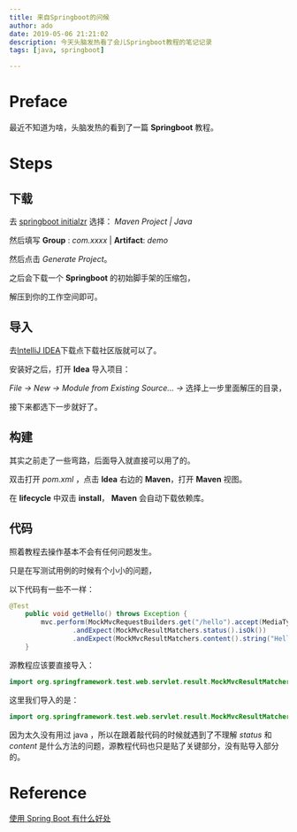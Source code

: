 ```yaml
---
title: 来自Springboot的问候
author: ado
date: 2019-05-06 21:21:02
description: 今天头脑发热看了会儿Springboot教程的笔记记录
tags: [java, springboot]

---
```


# Preface

最近不知道为啥，头脑发热的看到了一篇 **Springboot** 教程。

# Steps

## 下载

去 [springboot initialzr](http://start.spring.io/) 选择： *Maven Project | Java* 

然后填写 **Group** : *com.xxxx* | **Artifact**: *demo*

然后点击 *Generate Project*。

之后会下载一个 **Springboot** 的初始脚手架的压缩包，

解压到你的工作空间即可。

## 导入

去[IntelliJ IDEA](https://www.jetbrains.com/idea/download/#section=windows)下载点下载社区版就可以了。

安装好之后，打开 **Idea** 导入项目：

*File -> New -> Module from Existing Source... ->* 选择上一步里面解压的目录，

接下来都选下一步就好了。

## 构建

其实之前走了一些弯路，后面导入就直接可以用了的。

双击打开 *pom.xml* ，点击 **Idea** 右边的 **Maven**，打开 **Maven** 视图。

在 **lifecycle** 中双击 **install**， **Maven** 会自动下载依赖库。

## 代码

照着教程去操作基本不会有任何问题发生。

只是在写测试用例的时候有个小小的问题，

以下代码有一些不一样：

```java
@Test
    public void getHello() throws Exception {
        mvc.perform(MockMvcRequestBuilders.get("/hello").accept(MediaType.APPLICATION_JSON))
                .andExpect(MockMvcResultMatchers.status().isOk())
                .andExpect(MockMvcResultMatchers.content().string("Hello World."));
    }
```

源教程应该要直接导入：

```java
import org.springframework.test.web.servlet.result.MockMvcResultMatchers.*;
```

这里我们导入的是：

```java
import org.springframework.test.web.servlet.result.MockMvcResultMatchers;
```

因为太久没有用过 java ，所以在跟着敲代码的时候就遇到了不理解 *status* 和 *content* 是什么方法的问题，源教程代码也只是贴了关键部分，没有贴导入部分的。

# Reference

[使用 Spring Boot 有什么好处](http://www.ityouknow.com/springboot/2016/01/06/spring-boot-quick-start.html)